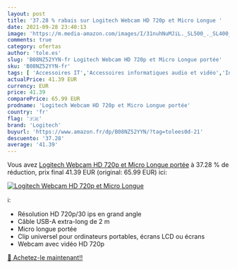 ```yaml
---
layout: post
title: '37.28 % rabais sur Logitech Webcam HD 720p et Micro Longue '
date: 2021-09-28 23:40:13
image: 'https://m.media-amazon.com/images/I/31nuhNuMJiL._SL500_._SL400_.jpg'
comments: true
category: ofertas
author: 'tole.es'
slug: 'B08NZ52YYN-fr Logitech Webcam HD 720p et Micro Longue portée'
sku: 'B08NZ52YYN-fr'
tags: [ 'Accessoires IT','Accessoires informatiques audio et vidéo','Informatique','Jeux pour PC','Jeux vidéo','PC: Jeux et accessoires','Webcams et equipement VoIP','logitech', ]
actualPrice: 41.39 EUR
currency: EUR
price: 41.39
comparePrice: 65.99 EUR
prodname: 'Logitech Webcam HD 720p et Micro Longue portée'
country: 'fr'
flag: '🇫🇷'
brand: 'Logitech'
buyurl: 'https://www.amazon.fr/dp/B08NZ52YYN/?tag=tolees0d-21'
descuento: '37.28'
average: '41.39'
---
```


Vous avez [Logitech Webcam HD 720p et Micro Longue portée](https://www.amazon.fr/dp/B08NZ52YYN/?tag=tolees0d-21)  à  37.28 % de réduction, prix final  41.39 EUR (original: 65.99 EUR) ici:

[![Logitech Webcam HD 720p et Micro Longue ](https://m.media-amazon.com/images/I/31nuhNuMJiL._SL500_._SL400_.jpg)](https://www.amazon.fr/dp/B08NZ52YYN/?tag=tolees0d-21)

ℹ️:

- Résolution HD 720p/30 ips en grand angle
- Câble USB-A extra-long de 2 m
- Micro longue portée
- Clip universel pour ordinateurs portables, écrans LCD ou écrans
- Webcam avec vidéo HD 720p

[🛒 Achetez-le maintenant!!](https://www.amazon.fr/dp/B08NZ52YYN/?tag=tolees0d-21)
